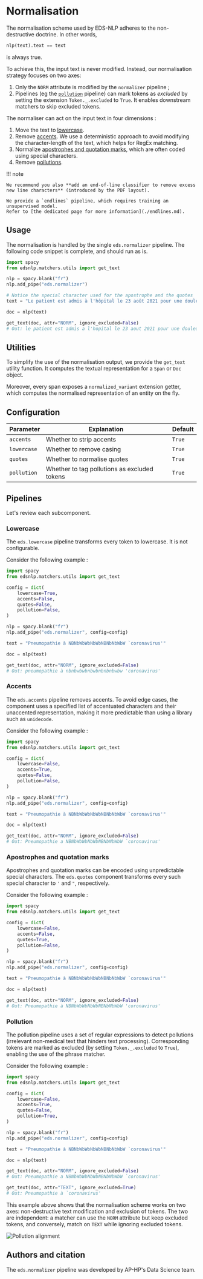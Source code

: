 # Normalisation

The normalisation scheme used by EDS-NLP adheres to the non-destructive doctrine. In other words,

<!-- no-check -->

```python
nlp(text).text == text
```

is always true.

To achieve this, the input text is never modified. Instead, our normalisation strategy focuses on two axes:

1. Only the `NORM` attribute is modified by the `normalizer` pipeline ;
2. Pipelines (eg the [`pollution`](#pollution) pipeline) can mark tokens as _excluded_ by setting the extension `Token._.excluded` to `True`.
   It enables downstream matchers to skip excluded tokens.

The normaliser can act on the input text in four dimensions :

1. Move the text to [lowercase](#lowercase).
2. Remove [accents](#accents). We use a deterministic approach to avoid modifying the character-length of the text, which helps for RegEx matching.
3. Normalize [apostrophes and quotation marks](#apostrophes-and-quotation-marks), which are often coded using special characters.
4. Remove [pollutions](#pollution).

!!! note

    We recommend you also **add an end-of-line classifier to remove excess new line characters** (introduced by the PDF layout).

    We provide a `endlines` pipeline, which requires training an unsupervised model.
    Refer to [the dedicated page for more information](./endlines.md).

## Usage

The normalisation is handled by the single `eds.normalizer` pipeline. The following code snippet is complete, and should run as is.

```python
import spacy
from edsnlp.matchers.utils import get_text

nlp = spacy.blank("fr")
nlp.add_pipe("eds.normalizer")

# Notice the special character used for the apostrophe and the quotes
text = "Le patient est admis à l'hôpital le 23 août 2021 pour une douleur ʺaffreuse” à l`estomac."

doc = nlp(text)

get_text(doc, attr="NORM", ignore_excluded=False)
# Out: le patient est admis a l'hopital le 23 aout 2021 pour une douleur "affreuse" a l'estomac.
```

## Utilities

To simplify the use of the normalisation output, we provide the `get_text` utility function. It computes the textual representation for a `Span` or `Doc` object.

Moreover, every span exposes a `normalized_variant` extension getter, which computes the normalised representation of an entity on the fly.

## Configuration

| Parameter   | Explanation                                  | Default |
| ----------- | -------------------------------------------- | ------- |
| `accents`   | Whether to strip accents                     | `True`  |
| `lowercase` | Whether to remove casing                     | `True`  |
| `quotes`    | Whether to normalise quotes                  | `True`  |
| `pollution` | Whether to tag pollutions as excluded tokens | `True`  |

## Pipelines

Let's review each subcomponent.

### Lowercase

The `eds.lowercase` pipeline transforms every token to lowercase. It is not configurable.

Consider the following example :

```python
import spacy
from edsnlp.matchers.utils import get_text

config = dict(
    lowercase=True,
    accents=False,
    quotes=False,
    pollution=False,
)

nlp = spacy.blank("fr")
nlp.add_pipe("eds.normalizer", config=config)

text = "Pneumopathie à NBNbWbWbNbWbNBNbNbWbW `coronavirus'"

doc = nlp(text)

get_text(doc, attr="NORM", ignore_excluded=False)
# Out: pneumopathie à nbnbwbwbnbwbnbnbnbwbw 'coronavirus'
```

### Accents

The `eds.accents` pipeline removes accents. To avoid edge cases,
the component uses a specified list of accentuated characters and their unaccented representation,
making it more predictable than using a library such as `unidecode`.

Consider the following example :

```python
import spacy
from edsnlp.matchers.utils import get_text

config = dict(
    lowercase=False,
    accents=True,
    quotes=False,
    pollution=False,
)

nlp = spacy.blank("fr")
nlp.add_pipe("eds.normalizer", config=config)

text = "Pneumopathie à NBNbWbWbNbWbNBNbNbWbW `coronavirus'"

doc = nlp(text)

get_text(doc, attr="NORM", ignore_excluded=False)
# Out: Pneumopathie a NBNbWbWbNbWbNBNbNbWbW `coronavirus'
```

### Apostrophes and quotation marks

Apostrophes and quotation marks can be encoded using unpredictable special characters. The `eds.quotes` component transforms every such special character to `'` and `"`, respectively.

Consider the following example :

```python
import spacy
from edsnlp.matchers.utils import get_text

config = dict(
    lowercase=False,
    accents=False,
    quotes=True,
    pollution=False,
)

nlp = spacy.blank("fr")
nlp.add_pipe("eds.normalizer", config=config)

text = "Pneumopathie à NBNbWbWbNbWbNBNbNbWbW `coronavirus'"

doc = nlp(text)

get_text(doc, attr="NORM", ignore_excluded=False)
# Out: Pneumopathie à NBNbWbWbNbWbNBNbNbWbW 'coronavirus'
```

### Pollution

The pollution pipeline uses a set of regular expressions to detect pollutions (irrelevant non-medical text that hinders text processing). Corresponding tokens are marked as excluded (by setting `Token._.excluded` to `True`), enabling the use of the phrase matcher.

Consider the following example :

```python
import spacy
from edsnlp.matchers.utils import get_text

config = dict(
    lowercase=False,
    accents=True,
    quotes=False,
    pollution=True,
)

nlp = spacy.blank("fr")
nlp.add_pipe("eds.normalizer", config=config)

text = "Pneumopathie à NBNbWbWbNbWbNBNbNbWbW `coronavirus'"

doc = nlp(text)

get_text(doc, attr="NORM", ignore_excluded=False)
# Out: Pneumopathie a NBNbWbWbNbWbNBNbNbWbW `coronavirus'

get_text(doc, attr="TEXT", ignore_excluded=True)
# Out: Pneumopathie à `coronavirus'
```

This example above shows that the normalisation scheme works on two axes: non-destructive text modification and exclusion of tokens.
The two are independent: a matcher can use the `NORM` attribute but keep excluded tokens, and conversely, match on `TEXT` while ignoring excluded tokens.

![Pollution alignment](./resources/alignment.svg)

## Authors and citation

The `eds.normalizer` pipeline was developed by AP-HP's Data Science team.
